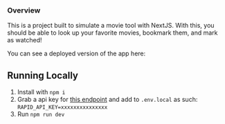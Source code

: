 ### Overview

This is a project built to simulate a movie tool with NextJS. With this, you should be able to look up your favorite movies, bookmark them, and mark as watched!

You can see a deployed version of the app here:

## Running Locally

1. Install with `npm i`
2. Grab a api key for [this endpoint](https://rapidapi.com/rapidapi/api/movie-database-alternative) and add to `.env.local` as such: `RAPID_API_KEY=xxxxxxxxxxxxxxx`
3. Run `npm run dev`
